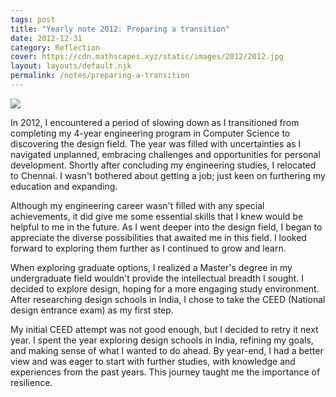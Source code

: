 ```yaml
---
tags: post
title: "Yearly note 2012: Preparing a transition"
date: 2012-12-31
category: Reflection
cover: https://cdn.mathscapes.xyz/static/images/2012/2012.jpg
layout: layouts/default.njk
permalink: /notes/preparing-a-transition
--- 
```


<img src="https://cdn.mathscapes.xyz/static/images/2012/2012.jpg"/>
 
In 2012, I encountered a period of slowing down as I transitioned from completing my 4-year engineering program in Computer Science to discovering the design field. The year was filled with uncertainties as I navigated unplanned, embracing challenges and opportunities for personal development. Shortly after concluding my engineering studies, I relocated to Chennai. I wasn't bothered about getting a job; just keen on furthering my education and expanding.

Although my engineering career wasn't filled with any special achievements, it did give me some essential skills that I knew would be helpful to me in the future. As I went deeper into the design field, I began to appreciate the diverse possibilities that awaited me in this field. I looked forward to exploring them further as I continued to grow and learn.

When exploring graduate options, I realized a Master's degree in my undergraduate field wouldn't provide the intellectual breadth I sought. I decided to explore design, hoping for a more engaging study environment. After researching design schools in India, I chose to take the CEED (National design entrance exam) as my first step.

My initial CEED attempt was not good enough, but I decided to retry it next year. I spent the year exploring design schools in India, refining my goals, and making sense of what I wanted to do ahead. By year-end, I had a better view and was eager to start with further studies, with knowledge and experiences from the past years. This journey taught me the importance of resilience.